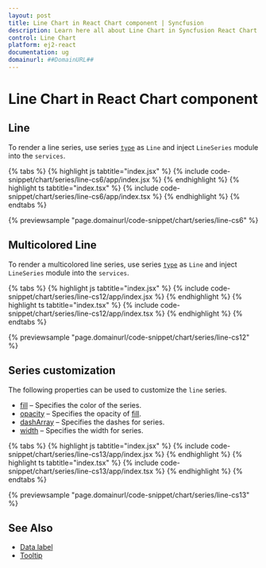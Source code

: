 ```yaml
---
layout: post
title: Line Chart in React Chart component | Syncfusion
description: Learn here all about Line Chart in Syncfusion React Chart component of Syncfusion Essential JS 2 and more.
control: Line Chart 
platform: ej2-react
documentation: ug
domainurl: ##DomainURL##
---
```

# Line Chart in React Chart component

<!-- markdownlint-disable MD036 -->

## Line

To render a line series, use series [`type`](https://ej2.syncfusion.com/react/documentation/api/chart/series/#type) as `Line` and inject `LineSeries` module into the `services`.

{% tabs %}
{% highlight js tabtitle="index.jsx" %}
{% include code-snippet/chart/series/line-cs6/app/index.jsx %}
{% endhighlight %}
{% highlight ts tabtitle="index.tsx" %}
{% include code-snippet/chart/series/line-cs6/app/index.tsx %}
{% endhighlight %}
{% endtabs %}

 {% previewsample "page.domainurl/code-snippet/chart/series/line-cs6" %}

## Multicolored Line

To render a multicolored line series, use series [`type`](https://ej2.syncfusion.com/react/documentation/api/chart/series/#type) as `Line` and inject `LineSeries` module into the `services`.

{% tabs %}
{% highlight js tabtitle="index.jsx" %}
{% include code-snippet/chart/series/line-cs12/app/index.jsx %}
{% endhighlight %}
{% highlight ts tabtitle="index.tsx" %}
{% include code-snippet/chart/series/line-cs12/app/index.tsx %}
{% endhighlight %}
{% endtabs %}

 {% previewsample "page.domainurl/code-snippet/chart/series/line-cs12" %}

## Series customization

The following properties can be used to customize the `line` series.

* [fill](https://ej2.syncfusion.com/react/documentation/api/chart/seriesModel/#fill) – Specifies the color of the series.
* [opacity](https://ej2.syncfusion.com/react/documentation/api/chart/seriesModel/#opacity) – Specifies the opacity of [fill](https://ej2.syncfusion.com/react/documentation/api/chart/seriesModel/#fill).
* [dashArray](https://ej2.syncfusion.com/react/documentation/api/chart/seriesModel/#dasharray) – Specifies the dashes for series.
* [width](https://ej2.syncfusion.com/react/documentation/api/chart/seriesModel/#width) – Specifies the width for series.

{% tabs %}
{% highlight js tabtitle="index.jsx" %}
{% include code-snippet/chart/series/line-cs13/app/index.jsx %}
{% endhighlight %}
{% highlight ts tabtitle="index.tsx" %}
{% include code-snippet/chart/series/line-cs13/app/index.tsx %}
{% endhighlight %}
{% endtabs %}

 {% previewsample "page.domainurl/code-snippet/chart/series/line-cs13" %}

## See Also

* [Data label](./data-labels/)
* [Tooltip](./tool-tip/)
